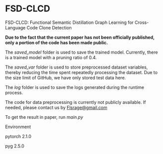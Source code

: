 # FSD-CLCD
FSD-CLCD: Functional Semantic Distillation Graph Learning for Cross-Language Code Clone Detection

**Due to the fact that the current paper has not been officially published, only a portion of the code has been made public.**

The _saved_model_ folder is used to save the trained model. Currently, there is a trained model with a pruning ratio of 0.4.

The _saved_var_ folder is used to store preprocessed dataset variables, thereby reducing the time spent repeatedly processing the dataset. Due to the size limit of GitHub, we have only stored test data here.

The _log_ folder is used to save the logs generated during the runtime process.

The code for data preprocessing is currently not publicly available. If needed, please contact us by Flsrage@gmail.com

To get the result in paper, run _main.py_


Environment

pytorch 2.1.0

pyg 2.5.0

